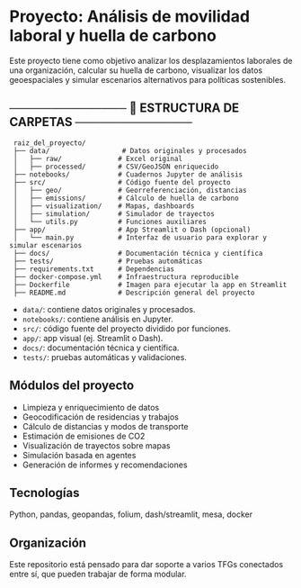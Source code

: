 # Proyecto: Análisis de movilidad laboral y huella de carbono

Este proyecto tiene como objetivo analizar los desplazamientos laborales de una organización, calcular su huella de carbono, visualizar los datos geoespaciales y simular escenarios alternativos para políticas sostenibles.


## ────────────── 📁 ESTRUCTURA DE CARPETAS ──────────────

```
 raiz_del_proyecto/
 ├── data/                  # Datos originales y procesados
 │   ├── raw/              # Excel original
 │   ├── processed/        # CSV/GeoJSON enriquecido
 ├── notebooks/            # Cuadernos Jupyter de análisis
 ├── src/                  # Código fuente del proyecto
 │   ├── geo/              # Georreferenciación, distancias
 │   ├── emissions/        # Cálculo de huella de carbono
 │   ├── visualization/    # Mapas, dashboards
 │   ├── simulation/       # Simulador de trayectos
 │   └── utils.py          # Funciones auxiliares
 ├── app/                  # App Streamlit o Dash (opcional)
 │   └── main.py           # Interfaz de usuario para explorar y simular escenarios
 ├── docs/                 # Documentación técnica y científica
 ├── tests/                # Pruebas automáticas
 ├── requirements.txt      # Dependencias
 ├── docker-compose.yml    # Infraestructura reproducible
 ├── Dockerfile            # Imagen para ejecutar la app en Streamlit
 ├── README.md             # Descripción general del proyecto
```

- `data/`: contiene datos originales y procesados.
- `notebooks/`: contiene análisis en Jupyter.
- `src/`: código fuente del proyecto dividido por funciones.
- `app/`: app visual (ej. Streamlit o Dash).
- `docs/`: documentación técnica y científica.
- `tests/`: pruebas automáticas y validaciones.

## Módulos del proyecto
- Limpieza y enriquecimiento de datos
- Geocodificación de residencias y trabajos
- Cálculo de distancias y modos de transporte
- Estimación de emisiones de CO2
- Visualización de trayectos sobre mapas
- Simulación basada en agentes
- Generación de informes y recomendaciones

## Tecnologías
Python, pandas, geopandas, folium, dash/streamlit, mesa, docker

## Organización
Este repositorio está pensado para dar soporte a varios TFGs conectados entre sí, que pueden trabajar de forma modular.

